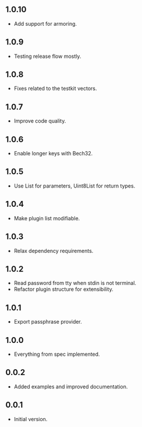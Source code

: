 ## 1.0.10

- Add support for armoring.

## 1.0.9

- Testing release flow mostly.

## 1.0.8

- Fixes related to the testkit vectors.

## 1.0.7

- Improve code quality.

## 1.0.6

- Enable longer keys with Bech32.

## 1.0.5

- Use List<int> for parameters, Uint8List for return types.

## 1.0.4

- Make plugin list modifiable.

## 1.0.3

- Relax dependency requirements.

## 1.0.2

- Read password from tty when stdin is not terminal.
- Refactor plugin structure for extensibility.

## 1.0.1

- Export passphrase provider.

## 1.0.0

- Everything from spec implemented.

## 0.0.2

- Added examples and improved documentation.

## 0.0.1

- Initial version.
